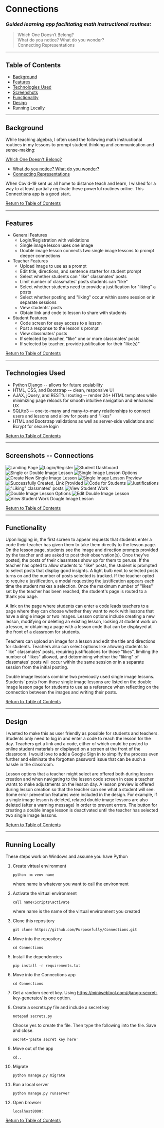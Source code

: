 # Connections

### *Guided learning app facilitating math instructional routines:*  
> Which One Doesn’t Belong?   
> What do you notice?  What do you wonder?  
> Connecting Representations
___

## Table of Contents
* [Background](#Background)
* [Features](#Features)
* [Technologies Used](#Technologies-Used)
* [Screenshots](#Screenshots----Purposeful-Groups-App)
* [Functionality](#Functionality)
* [Design](#Design)
* [Running Locally](#Running-Locally)

___

## Background
While teaching algebra, I often used the following math instructional routines in my lessons to prompt student thinking and communication and sense-making:
<!-- * [Which One Doesn't Belong?](https://wodb.ca/) -->
<a href="https://wodb.ca/" target="_blank" rel="noopener noreferrer">Which One Doesn't Belong?</a> 

* [What do you notice?  What do you wonder?](https://www.youtube.com/watch?v=a-Fth6sOaRA)
* [Connecting Representations](https://curriculum.newvisions.org/math/course/getting-started/instructional-routine-connecting-representations/#:~:text=Connecting%20Representations%20has%20these%20five%20main%20parts%3A%201,Study%20Connections%204%20Create%20a%20Representation%205%20Meta-Reflection)

When Covid-19 sent us all home to distance teach and learn, I wished for a way to at least partially replicate these powerful routines online.  This Connections app is a good start.

[Return to Table of Contents](#Table-of-Contents)

___

## Features
* General Features
    * Login/Registration with validations
    * Single image lesson uses one image
    * Double image lesson connects two single image lessons to prompt deeper connections
* Teacher Features
    * Upload image to use as a prompt
    * Edit title, directions, and sentence starter for student prompt
    * Select whether students can "like" classmates' posts
    * Limit number of classmates' posts students can "like"
    * Select whether students need to provide a justification for "liking" a posts
    * Select whether posting and "liking" occur within same session or in separate sessions
    * View students' posts
    * Obtain link and code to lesson to share with students
* Student Features
    * Code screen for easy access to a lesson
    * Post a response to the lesson's prompt
    * View classmates' posts
    * If selected by teacher, "like" one or more classmates' posts
    * If selected by teacher, provide justification for their "like(s)"

[Return to Table of Contents](#Table-of-Contents)
___

## Technologies Used
* Python Django -- allows for future scalability
* HTML, CSS, and Bootstrap -- clean, responsive UI
* AJAX, jQuery, and RESTful routing -- render 24+ HTML templates while minimizing page reloads for smooth intuitive navigation and enhanced UX
* SQLite3 -- one-to-many and many-to-many relationships to connect users and lessons and allow for posts and "likes"
* HTML and Bootstrap validations as well as server-side validations and Bcrypt for secure login

[Return to Table of Contents](#Table-of-Contents)
___

## Screenshots -- Connections

![Landing Page](/Screenshots/1landing_page.png?raw=true)
![Login/Register](/Screenshots/2login_reg.png?raw=true)
![Student Dashboard](/Screenshots/3student_dashboard.png?raw=true)
![Single or Double Image Lesson](/Screenshots/4single_or_double.png?raw=true)
![Single Image Lesson Options](/Screenshots/5single_options.png?raw=true)
![Create New Single Image Lesson](/Screenshots/6new_single_lesson.png?raw=true)
![Single Image Lesson Preview](/Screenshots/7lesson_preview.png?raw=true)
![Successfully Created, Link Provided](/Screenshots/8success.png?raw=true)
![Code for Students](/Screenshots/9Code_for_students.png?raw=true)
![Justifications](/Screenshots/10justifications.png?raw=true)
!["Liking" classmates' posts](/Screenshots/11selecting_classmates_posts.png?raw=true)
![View Student Work](/Screenshots/12_view_student_work.png?raw=true)
![Double Image Lesson Options](/Screenshots/13double_options.png?raw=true)
![Edit Double Image Lesson](/Screenshots/14modify_double_lesson.png?raw=true)
![View Student Work Dougle Image Lesson](/Screenshots/15view_student_work_double.png?raw=true)

[Return to Table of Contents](#Table-of-Contents)

___

## Functionality
Upon logging in, the first screen to appear requests that students enter a code their teacher has given them to take them directly to the lesson page.  On the lesson page, students see the image and direction prompts provided by the teacher and are asked to post their observation(s).  Once they've posted, the posts of their classmates show up for them to peruse.  If the teacher has opted to allow students to "like" posts, the student is prompted to select posts that display good insights.  A light bulb next to selected posts turns on and the number of posts selected is tracked.  If the teacher opted to require a justification, a modal requesting the justification appears each time the student makes a selection.  Once the maximum number of "likes" set by the teacher has been reached, the student's page is routed to a thank you page. 

A link on the page where students can enter a code leads teachers to a page where they can choose whether they want to work with lessons that have a single image or two images.  Lesson options include creating a new lesson, modifying or deleting an existing lesson, looking at student work on a lesson, or obtaining a page with a lesson code that can be displayed at the front of a classroom for students.

Teachers can upload an image for a lesson and edit the title and directions for students.  Teachers also can select options like allowing students to "like" classmates' posts, requiring justifications for those "likes", limiting the number of "likes" allowed, and determining whether the "liking" of classmates' posts will occur within the same session or in a separate session from the initial posting.

Double image lessons combine two previously used single image lessons.  Students' posts from those single image lessons are listed on the double image lesson page for students to use as a reference when reflecting on the connection between the images and writing their posts.

[Return to Table of Contents](#Table-of-Contents)

___

## Design
I wanted to make this as user friendly as possible for students and teachers.  Students only need to log in and enter a code to reach the lesson for the day.  Teachers get a link and a code, either of which could be posted to online student materials or displayed on a screen at the front of the classroom.  I would love to add a Google Sign in to simplify the process even further and eliminate the forgotten password issue that can be such a hassle in the classroom.

Lesson options that a teacher might select are offered both during lesson creation and when navigating to the lesson code screen in case a teacher wants to make adjustments on the lesson day.  A lesson preview is offered during lesson creation so that the teacher can see what a student will see.  Some error prevention features were included in the design.  For example, if a single image lesson is deleted, related double image lessons are also deleted (after a warning message) in order to prevent errors.  The button for creating a double image lesson is deactivated until the teacher has selected two single image lessons.  

[Return to Table of Contents](#Table-of-Contents)

___

## Running Locally

These steps work on Windows and assume you have Python
1. Create virtual environment
    ```
    python -m venv name
    ```
    where name is whatever you want to call the environment 
2. Activate the virtual environment
    ```
    call name\Scripts\activate
    ```
    where name is the name of the virtual environment you created
3. Clone this repository
    ```
    git clone https://github.com/Purposefully/Connections.git
    ```
4. Move into the repository
    ```
    cd Connections
    ```
5. Install the dependencies
    ```
    pip install -r requirements.txt
    ```
6.  Move into the Connections app
    ```
    cd Connections
    ```
7.  Get a random secret key.  Using https://miniwebtool.com/django-secret-key-generator/ is one option.

8.  Create a secrets.py file and include a secret key
    ```
    notepad secrets.py
    ```
    Choose yes to create the file.
    Then type the following into the file.  Save and close.
    ```
    secret='paste secret key here'
    ```
9.  Move out of the app
    ``` 
    cd..
    ```
10. Migrate
    ```
    python manage.py migrate
    ```
11. Run a local server
    ```
    python manage.py runserver
    ```
12.  Open browser  
        ```
        localhost8000:
        ```

[Return to Table of Contents](#Table-of-Contents)
